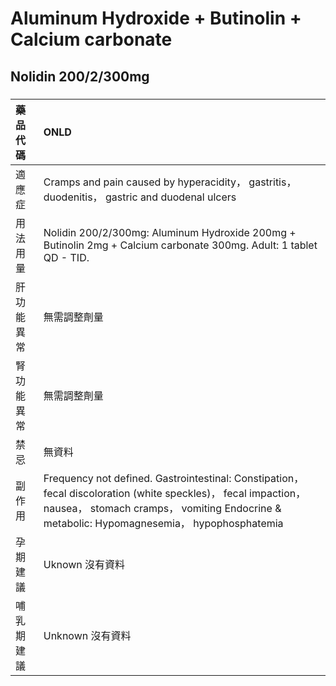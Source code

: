 # Aluminum Hydroxide + Butinolin + Calcium carbonate

## Nolidin 200/2/300mg

##### 

| 藥品代碼   | ONLD                                                                                                                                                                                                         |
|:-----------|:-------------------------------------------------------------------------------------------------------------------------------------------------------------------------------------------------------------|
| 適應症     | Cramps and pain caused by hyperacidity， gastritis， duodenitis， gastric and duodenal ulcers                                                                                                                |
| 用法用量   | Nolidin 200/2/300mg: Aluminum Hydroxide 200mg + Butinolin 2mg + Calcium carbonate 300mg. Adult: 1 tablet QD - TID.                                                                                           |
| 肝功能異常 | 無需調整劑量                                                                                                                                                                                                 |
| 腎功能異常 | 無需調整劑量                                                                                                                                                                                                 |
| 禁忌       | 無資料                                                                                                                                                                                                       |
| 副作用     | Frequency not defined. Gastrointestinal: Constipation， fecal discoloration (white speckles)， fecal impaction， nausea， stomach cramps， vomiting Endocrine & metabolic: Hypomagnesemia， hypophosphatemia |
| 孕期建議   | Uknown 沒有資料                                                                                                                                                                                              |
| 哺乳期建議 | Unknown 沒有資料                                                                                                                                                                                             |

